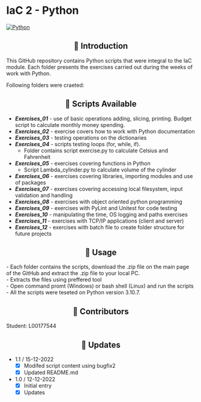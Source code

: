 # IaC 2 - Python
[![Python](https://img.shields.io/badge/Python-3.9+-yellow?style=for-the-badge&logo=python&logoColor=white&labelColor=101010)](https://python.org)
<h2 align=center> 📑 Introduction </h2>
This GitHub repository contains Python scripts that were integral to the IaC module. Each folder presents the exercises carried out during the weeks of work with Python.

Following folders were craeted:
<h2 align=center> 📃 Scripts Available </h2>

   - ***Exercises_01*** - use of basic operations adding, slicing, printing. Budget script to calculate monthly money spending.
   - ***Exercises_02*** - exercise covers how to work with Python documentation
   - ***Exercises_03*** - testing operations on the dictionaries
   - ***Exercises_04*** - scripts testing loops (for, while, if).
      - Folder contains script exercise.py to calculate Celsius and Fahrenheit
   - ***Exercises_05*** - exercises covering functions in Python 
      - Script Lambda_cylinder.py to calculate volume of the cylinder
   - ***Exercises_06*** - exercises covering libraries, importing modules and use of packages
   - ***Exercises_07*** - exercises covering accessing local filesystem, input validation and handling  
   - ***Exercises_08*** - exercises with object oriented python programming
   - ***Exercises_09*** - exercises with PyLint and Unitest for code testing 
   - ***Exercises_10*** - manipulating the time, OS logging and paths exercises
   - ***Exercises_11*** - exercises with TCP/IP applications (client and server)
   - ***Exercises_12*** - exercises with batch file to create folder structure for future projects  

<h2 align=center> 📃 Usage</h2>
  - Each folder contains the scripts, download the .zip file on the main page of the GitHub and extract the .zip file to your local PC.</br>
  - Extracts the files using preffered tool </br>
  - Open command promt (Windows) or bash shell (Linux) and run the scripts</br>
  - All the scripts were teseted on Python version 3.10.7.</a>

<h2 align=center> 🧑 Contributors </h2>
Student: L00177544

<h2 align=center> 📃 Updates</h2>

- 1.1 / 15-12-2022 
  - [x] Modifed script content using bugfix2
  - [x] Updated README.md
- 1.0 / 12-12-2022 
  - [x] Initial entry
  - [x] Updates 